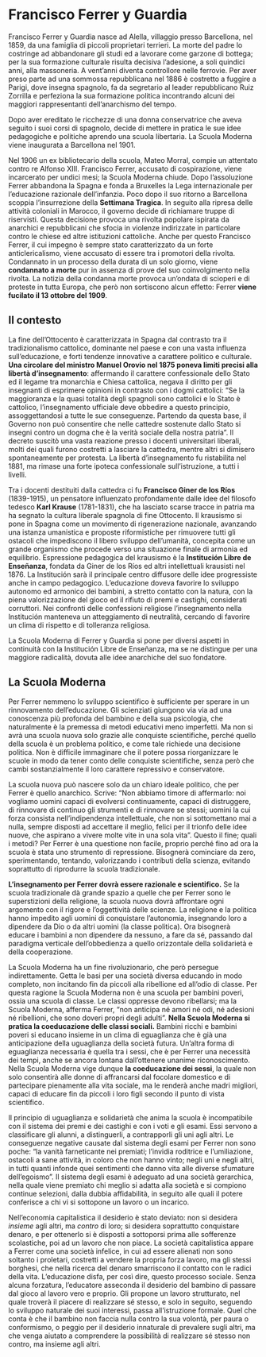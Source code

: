 # Francisco Ferrer y Guardia

Francisco Ferrer y Guardia nasce ad Alella, villaggio presso Barcellona, nel 1859, da una famiglia di piccoli proprietari terrieri. La morte del padre lo costringe ad abbandonare gli studi ed a lavorare come garzone di bottega; per la sua formazione culturale risulta decisiva l’adesione, a soli quindici anni, alla massoneria. A vent’anni diventa controllore nelle ferrovie. Per aver preso parte ad una sommossa repubblicana nel 1886 è costretto a fuggire a Parigi, dove insegna spagnolo, fa da segretario al leader repubblicano Ruiz Zorrilla e perfeziona la sua formazione politica incontrando alcuni dei maggiori rappresentanti dell’anarchismo del tempo.

Dopo aver ereditato le ricchezze di una donna conservatrice che aveva seguito i suoi corsi di spagnolo, decide di mettere in pratica le sue idee pedagogiche e politiche aprendo una scuola libertaria. La Scuola Moderna viene inaugurata a Barcellona nel 1901.

Nel 1906 un ex bibliotecario della scuola, Mateo Morral, compie un attentato contro re Alfonso XIII. Francisco Ferrer, accusato di cospirazione, viene incarcerato per undici mesi; la Scuola Moderna chiude. Dopo l’assoluzione Ferrer abbandona la Spagna e fonda a Bruxelles la Lega internazionale per l’educazione razionale dell’infanzia. Poco dopo il suo ritorno a Barcellona scoppia l’insurrezione della **Settimana Tragica**. In seguito alla ripresa delle attività coloniali in Marocco, il governo decide di richiamare truppe di riservisti. Questa decisione provoca una rivolta popolare ispirata da anarchici e repubblicani che sfocia in violenze indirizzate in particolare contro le chiese ed altre istituzioni cattoliche. Anche per questo Francisco Ferrer, il cui impegno è sempre stato caratterizzato da un forte anticlericalismo, viene accusato di essere tra i promotori della rivolta. Condannato in un processo della durata di un solo giorno, viene **condannato a morte** pur in assenza di prove del suo coinvolgimento nella rivolta. La notizia della condanna morte provoca un’ondata di scioperi e di proteste in tutta Europa, che però non sortiscono alcun effetto: Ferrer **viene fucilato il 13 ottobre del 1909**.

## Il contesto

La fine dell’Ottocento è caratterizzata in Spagna dal contrasto tra il tradizionalismo cattolico, dominante nel paese e con una vasta influenza sull’educazione, e forti tendenze innovative a carattere politico e culturale. **Una circolare del ministro Manuel Orovio nel 1875 poneva limiti precisi alla libertà d’insegnamento**: affermando il carattere confessionale dello Stato ed il legame tra monarchia e Chiesa cattolica, negava il diritto per gli insegnanti di esprimere opinioni in contrasto con i dogmi cattolici: “Se la maggioranza e la quasi totalità degli spagnoli sono cattolici e lo Stato è cattolico, l’insegnamento ufficiale deve obbedire a questo principio, assoggettandosi a tutte le sue conseguenze. Partendo da questa base, il Governo non può consentire che nelle cattedre sostenute dallo Stato si insegni contro un dogma che è la verità sociale della nostra patria”. Il decreto suscitò una vasta reazione presso i docenti universitari liberali, molti dei quali furono costretti a lasciare la cattedra, mentre altri si dimisero spontaneamente per protesta. La libertà d’insegnamento fu ristabilita nel 1881, ma rimase una forte ipoteca confessionale sull’istruzione, a tutti i livelli.

Tra i docenti destituiti dalla cattedra ci fu **Francisco Giner de los Ríos** (1839-1915), un pensatore influenzato profondamente dalle idee del filosofo tedesco **Karl Krause** (1781-1831), che ha lasciato scarse tracce in patria ma ha segnato la cultura liberale spagnola di fine Ottocento. Il krausismo si pone in Spagna come un movimento di rigenerazione nazionale, avanzando una istanza umanistica e proposte riformistiche per rimuovere tutti gli ostacoli che impediscono il libero sviluppo dell’umanità, concepita come un grande organismo che procede verso una situazione finale di armonia ed equilibrio. Espressione pedagogica del krausismo è la **Institución Libre de Enseñanza**, fondata da Giner de los Ríos ed altri intellettuali krausisti nel 1876. La Institución sarà il principale centro diffusore delle idee progressiste anche in campo pedagogico. L’educazione doveva favorire lo sviluppo autonomo ed armonico dei bambini, a stretto contatto con la natura, con la piena valorizzazione del gioco ed il rifiuto di premi e castighi, considerati corruttori. Nei confronti delle confessioni religiose l’insegnamento nella Institución manteneva un atteggiamento di neutralità, cercando di favorire un clima di rispetto e di tolleranza religiosa.

La Scuola Moderna di Ferrer y Guardia si pone per diversi aspetti in continuità con la Institución Libre de Enseñanza, ma se ne distingue per una maggiore radicalità, dovuta alle idee anarchiche del suo fondatore.

## La Scuola Moderna

Per Ferrer nemmeno lo sviluppo scientifico è sufficiente per sperare in un rinnovamento dell’educazione. Gli scienziati giungono via via ad una conoscenza più profonda del bambino e della sua psicologia, che naturalmente è la premessa di metodi educativi meno imperfetti. Ma non si avrà una scuola nuova solo grazie alle conquiste scientifiche, perché quello della scuola è un problema politico, e come tale richiede una decisione politica. Non è difficile immaginare che il potere possa riorganizzare le scuole in modo da tener conto delle conquiste scientifiche, senza però che cambi sostanzialmente il loro carattere repressivo e conservatore.

La scuola nuova può nascere solo da un chiaro ideale politico, che per Ferrer è quello anarchico. Scrive: “Non abbiamo timore di affermarlo: noi vogliamo uomini capaci di evolversi continuamente, capaci di distruggere, di rinnovare di continuo gli strumenti e di rinnovare se stessi; uomini la cui forza consista nell’indipendenza intellettuale, che non si sottomettano mai a nulla, sempre disposti ad accettare il meglio, felici per il trionfo delle idee nuove, che aspirano a vivere molte vite in una sola vita”. Questo il fine; quali i metodi? Per Ferrer è una questione non facile, proprio perché fino ad ora la scuola è stata uno strumento di repressione. Bisognerà cominciare da zero, sperimentando, tentando, valorizzando i contributi della scienza, evitando soprattutto di riprodurre la scuola tradizionale.

**L’insegnamento per Ferrer dovrà essere razionale e scientifico.** Se la scuola tradizionale dà grande spazio a quelle che per Ferrer sono le superstizioni della religione, la scuola nuova dovrà affrontare ogni argomento con il rigore e l’oggettività delle scienze. La religione e la politica hanno impedito agli uomini di conquistare l’autonomia, insegnando loro a dipendere da Dio o da altri uomini (la classe politica). Ora bisognerà educare i bambini a non dipendere da nessuno, a fare da sé, passando dal paradigma verticale dell’obbedienza a quello orizzontale della solidarietà e della cooperazione.

La Scuola Moderna ha un fine rivoluzionario, che però persegue indirettamente. Getta le basi per una società diversa educando in modo completo, non incitando fin da piccoli alla ribellione ed all’odio di classe. Per questa ragione la Scuola Moderna non è una scuola per bambini poveri, ossia una scuola di classe. Le classi oppresse devono ribellarsi; ma la Scuola Moderna, afferma Ferrer, “non anticipa né amori né odi, né adesioni né ribellioni, che sono doveri propri degli adulti”. **Nella Scuola Moderna si pratica la coeducazione delle classi sociali.** Bambini ricchi e bambini poveri si educano insieme in un clima di eguaglianza che è già una anticipazione della uguaglianza della società futura. Un’altra forma di eguaglianza necessaria è quella tra i sessi, che è per Ferrer una necessità dei tempi, anche se ancora lontana dall’ottenere unanime riconoscimento. Nella Scuola Moderna vige dunque **la coeducazione dei sessi**, la quale non solo consentirà alle donne di affrancarsi dal focolare domestico e di partecipare pienamente alla vita sociale, ma le renderà anche madri migliori, capaci di educare fin da piccoli i loro figli secondo il punto di vista scientifico.

Il principio di uguaglianza e solidarietà che anima la scuola è incompatibile con il sistema dei premi e dei castighi e con i voti e gli esami. Essi servono a classificare gli alunni, a distinguerli, a contrapporli gli uni agli altri. Le conseguenze negative causate dal sistema degli esami per Ferrer non sono poche: “la vanità farneticante nei premiati; l’invidia roditrice e l’umiliazione, ostacoli a sane attività, in coloro che non hanno vinto; negli uni e negli altri, in tutti quanti infonde quei sentimenti che danno vita alle diverse sfumature dell’egoismo”. Il sistema degli esami è adeguato ad una società gerarchica, nella quale viene premiato chi meglio si adatta alla società e si compiono continue selezioni, dalla dubbia affidabilità, in seguito alle quali il potere conferisce a chi vi si sottopone un lavoro o un incarico.

Nell’economia capitalistica il desiderio è stato deviato: non si desidera *insieme* agli altri, ma *contro* di loro; si desidera soprattutto conquistare denaro, e per ottenerlo si è disposti a sottoporsi prima alle sofferenze scolastiche, poi ad un lavoro che non piace. La società capitalistica appare a Ferrer come una società infelice, in cui ad essere alienati non sono soltanto i proletari, costretti a vendere la propria forza lavoro, ma gli stessi borghesi, che nella ricerca del denaro smarriscono il contatto con le radici della vita. L’educazione disfa, per così dire, questo processo sociale. Senza alcuna forzatura, l’educatore asseconda il desiderio del bambino di passare dal gioco al lavoro vero e proprio. Gli propone un lavoro strutturato, nel quale troverà il piacere di realizzare sé stesso, e solo in seguito, seguendo lo sviluppo naturale dei suoi interessi, passa all’istruzione formale. Quel che conta è che il bambino non faccia nulla contro la sua volontà, per paura o conformismo, o peggio per il desiderio innaturale di prevalere sugli altri, ma che venga aiutato a comprendere la possibilità di realizzare sé stesso non contro, ma insieme agli altri.